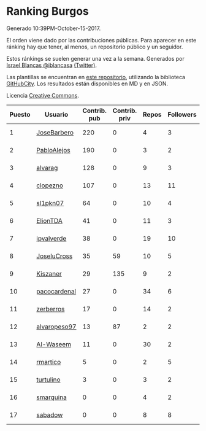 # Ranking Burgos

Generado 10:39PM-October-15-2017.

El orden viene dado por las contribuciones públicas. Para aparecer en este ránking hay que tener, al menos, un repositorio público y un seguidor.

Estos ránkings se suelen generar una vez a la semana. Generados por [Israel Blancas @iblancasa](https://github.com/iblancasa/) [(Twitter)](https://twitter.com/iblancasa).

Las plantillas se encuentran en [este repositorio](https://github.com/iblancasa/GH-Spanish-Ranking), utilizando la biblioteca [GitHubCity](https://github.com/iblancasa/GitHubCity). Los resultados están disponibles en MD y en JSON.

Licencia [Creative Commons](https://creativecommons.org/licenses/by/4.0/).

| Puesto   |  Usuario  | Contrib. pub | Contrib. priv |Repos| Followers | Desde |  Avatar  |
|----------|-----------|--------------|---------------|-----|-----------|-------|----------|
|1|[JoseBarbero](https://github.com/JoseBarbero)|220|0|4|3|2016-02-25|![JoseBarbero](https://avatars0.githubusercontent.com/u/17479313)|
|2|[PabloAlejos](https://github.com/PabloAlejos)|190|0|3|2|2014-10-09|![PabloAlejos](https://avatars1.githubusercontent.com/u/9104772)|
|3|[alvarag](https://github.com/alvarag)|128|0|9|3|2014-11-21|![alvarag](https://avatars3.githubusercontent.com/u/9881614)|
|4|[clopezno](https://github.com/clopezno)|107|0|13|11|2012-02-20|![clopezno](https://avatars1.githubusercontent.com/u/1453744)|
|5|[sl1pkn07](https://github.com/sl1pkn07)|64|0|10|4|2010-11-01|![sl1pkn07](https://avatars0.githubusercontent.com/u/462213)|
|6|[ElionTDA](https://github.com/ElionTDA)|41|0|11|3|2013-09-21|![ElionTDA](https://avatars1.githubusercontent.com/u/5507129)|
|7|[ipvalverde](https://github.com/ipvalverde)|38|0|19|10|2014-03-08|![ipvalverde](https://avatars0.githubusercontent.com/u/6889318)|
|8|[JoseluCross](https://github.com/JoseluCross)|35|59|10|5|2015-08-27|![JoseluCross](https://avatars0.githubusercontent.com/u/14005926)|
|9|[Kiszaner](https://github.com/Kiszaner)|29|135|9|2|2014-10-08|![Kiszaner](https://avatars2.githubusercontent.com/u/9079893)|
|10|[pacocardenal](https://github.com/pacocardenal)|27|0|34|6|2013-09-12|![pacocardenal](https://avatars3.githubusercontent.com/u/5442055)|
|11|[zerberros](https://github.com/zerberros)|17|0|14|2|2013-11-13|![zerberros](https://avatars3.githubusercontent.com/u/5930950)|
|12|[alvaropeso97](https://github.com/alvaropeso97)|13|87|2|2|2016-10-23|![alvaropeso97](https://avatars0.githubusercontent.com/u/23009799)|
|13|[Al-Waseem](https://github.com/Al-Waseem)|11|0|30|2|2013-12-26|![Al-Waseem](https://avatars1.githubusercontent.com/u/6266689)|
|14|[rmartico](https://github.com/rmartico)|5|0|2|5|2012-10-11|![rmartico](https://avatars2.githubusercontent.com/u/2535865)|
|15|[turtulino](https://github.com/turtulino)|3|0|3|2|2011-08-25|![turtulino](https://avatars3.githubusercontent.com/u/1004178)|
|16|[smarquina](https://github.com/smarquina)|0|0|4|2|2015-04-29|![smarquina](https://avatars3.githubusercontent.com/u/12174981)|
|17|[sabadow](https://github.com/sabadow)|0|0|8|8|2012-02-08|![sabadow](https://avatars2.githubusercontent.com/u/1420021)|
